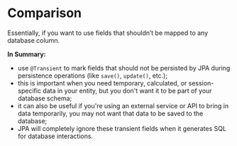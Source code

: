 # Comparison
Essentially, if you want to use fields that shouldn’t be mapped to any database column.

**In Summary:**
- use `@Transient` to mark fields that should not be persisted by JPA during persistence operations
(like `save()`, `update()`, etc.);
- this is important when you need temporary, calculated, or session-specific data in your entity,
but you don't want it to be part of your database schema;
- it can also be useful if you're using an external service or API to bring in data temporarily,
you may not want that data to be saved to the database;
- JPA will completely ignore these transient fields when it generates SQL for database interactions.